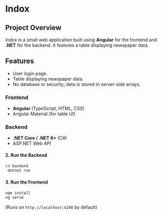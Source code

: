 # Indox

## Project Overview

Indox is a small web application built using **Angular** for the frontend and **.NET** for the backend. It features a table displaying newspaper data.

## Features

- User login page.
- Table displaying newspaper data.
- No database or security; data is stored in server-side arrays.

### Frontend

- **Angular** (TypeScript, HTML, CSS)
- Angular Material (for table UI)

### Backend

- **.NET Core / .NET 6+** (C#)
- ASP.NET Web API



#### 2. Run the Backend

```sh
cd backend
 dotnet run
```


#### 3. Run the Frontend
```sh
npm install
ng serve
```



(Runs on `http://localhost:4200` by default)





